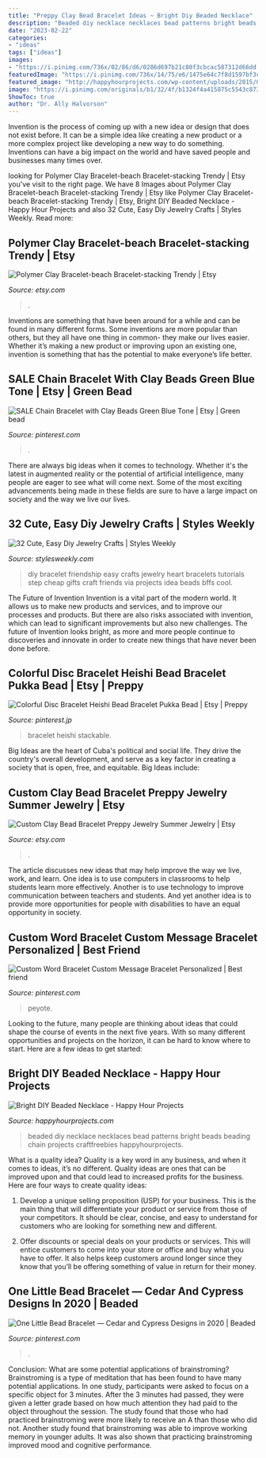 ```yaml
---
title: "Preppy Clay Bead Bracelet Ideas ~ Bright Diy Beaded Necklace"
description: "Beaded diy necklace necklaces bead patterns bright beads beading chain projects craftfreebies happyhourprojects"
date: "2023-02-22"
categories:
- "ideas"
tags: ["ideas"]
images:
- "https://i.pinimg.com/736x/02/86/d6/0286d697b21c80f3cbcac587312d66dd.jpg"
featuredImage: "https://i.pinimg.com/736x/14/75/e6/1475e64c7f8d1597bf3c83795776826b.jpg"
featured_image: "http://happyhourprojects.com/wp-content/uploads/2015/09/Bead-Chain-Necklaces-2.jpg"
image: "https://i.pinimg.com/originals/b1/32/4f/b1324f4a415875c5543c8738caeca11d.jpg"
ShowToc: true
author: "Dr. Ally Halvorson"
---
```



Invention is the process of coming up with a new idea or design that does not exist before. It can be a simple idea like creating a new product or a more complex project like developing a new way to do something. Inventions can have a big impact on the world and have saved people and businesses many times over.

	

		
looking for Polymer Clay Bracelet-beach Bracelet-stacking Trendy | Etsy you've visit to the right page. We have 8 Images about Polymer Clay Bracelet-beach Bracelet-stacking Trendy | Etsy like Polymer Clay Bracelet-beach Bracelet-stacking Trendy | Etsy, Bright DIY Beaded Necklace - Happy Hour Projects and also 32 Cute, Easy Diy Jewelry Crafts | Styles Weekly. Read more:
		
    
## Polymer Clay Bracelet-beach Bracelet-stacking Trendy | Etsy

<img loading=lazy src="https://i.etsystatic.com/20864350/r/il/a77a28/3449105191/il_1588xN.3449105191_2478.jpg" onerror="this.onerror=null;this.src='https://tse3.mm.bing.net/th?id=OIP.l86KbMRmtDRGCr1btb4vTwHaJ3&amp;pid=15.1';" alt="Polymer Clay Bracelet-beach Bracelet-stacking Trendy | Etsy">

_Source: etsy.com_

>. 

	

Inventions are something that have been around for a while and can be found in many different forms. Some inventions are more popular than others, but they all have one thing in common- they make our lives easier. Whether it’s making a new product or improving upon an existing one, invention is something that has the potential to make everyone’s life better.

    
## SALE Chain Bracelet With Clay Beads Green Blue Tone | Etsy | Green Bead

<img loading=lazy src="https://i.pinimg.com/736x/14/75/e6/1475e64c7f8d1597bf3c83795776826b.jpg" onerror="this.onerror=null;this.src='https://tse4.mm.bing.net/th?id=OIP.wYHPeumGChQxHOrFaTsbbQHaFj&amp;pid=15.1';" alt="SALE Chain Bracelet with Clay Beads Green Blue Tone | Etsy | Green bead">

_Source: pinterest.com_

>. 

	

There are always big ideas when it comes to technology. Whether it's the latest in augmented reality or the potential of artificial intelligence, many people are eager to see what will come next. Some of the most exciting advancements being made in these fields are sure to have a large impact on society and the way we live our lives.

    
## 32 Cute, Easy Diy Jewelry Crafts | Styles Weekly

<img loading=lazy src="http://stylesweekly.com/wp-content/uploads/2015/03/DIY-Heart-Friendship-Bracelet.jpg" onerror="this.onerror=null;this.src='https://tse4.mm.bing.net/th?id=OIP.vaU96J0BVVu4Tc9oNqERQwHaPJ&amp;pid=15.1';" alt="32 Cute, Easy Diy Jewelry Crafts | Styles Weekly">

_Source: stylesweekly.com_

>diy bracelet friendship easy crafts jewelry heart bracelets tutorials step cheap gifts craft friends via projects idea beads bffs cool. 

	

The Future of Invention
Invention is a vital part of the modern world. It allows us to make new products and services, and to improve our processes and products. But there are also risks associated with invention, which can lead to significant improvements but also new challenges. The future of Invention looks bright, as more and more people continue to discoveries and innovate in order to create new things that have never been done before.

    
## Colorful Disc Bracelet Heishi Bead Bracelet Pukka Bead | Etsy | Preppy

<img loading=lazy src="https://i.pinimg.com/736x/02/86/d6/0286d697b21c80f3cbcac587312d66dd.jpg" onerror="this.onerror=null;this.src='https://tse4.mm.bing.net/th?id=OIP.PVkGYi8_NM2l2VKafZh8MQHaJ4&amp;pid=15.1';" alt="Colorful Disc Bracelet Heishi Bead Bracelet Pukka Bead | Etsy | Preppy">

_Source: pinterest.jp_

>bracelet heishi stackable. 

	

Big Ideas are the heart of Cuba's political and social life. They drive the country's overall development, and serve as a key factor in creating a society that is open, free, and equitable. Big Ideas include:

    
## Custom Clay Bead Bracelet Preppy Jewelry Summer Jewelry | Etsy

<img loading=lazy src="https://i.etsystatic.com/22694541/r/il/b6a5c1/3043655261/il_fullxfull.3043655261_mh9c.jpg" onerror="this.onerror=null;this.src='https://tse4.mm.bing.net/th?id=OIP.72SyLeAGOJl7p51SRslA4AHaKN&amp;pid=15.1';" alt="Custom Clay Bead Bracelet Preppy Jewelry Summer Jewelry | Etsy">

_Source: etsy.com_

>. 

	

The article discusses new ideas that may help improve the way we live, work, and learn. One idea is to use computers in classrooms to help students learn more effectively. Another is to use technology to improve communication between teachers and students. And yet another idea is to provide more opportunities for people with disabilities to have an equal opportunity in society.

    
## Custom Word Bracelet Custom Message Bracelet Personalized | Best Friend

<img loading=lazy src="https://i.pinimg.com/736x/5e/83/2e/5e832ec6ace9dc000aaf16abc265678f.jpg" onerror="this.onerror=null;this.src='https://tse4.mm.bing.net/th?id=OIP.dH0Kc2-Z022Q1H_nrYLJJAHaJ3&amp;pid=15.1';" alt="Custom Word Bracelet Custom Message Bracelet Personalized | Best friend">

_Source: pinterest.com_

>peyote. 

	

Looking to the future, many people are thinking about ideas that could shape the course of events in the next five years. With so many different opportunities and projects on the horizon, it can be hard to know where to start. Here are a few ideas to get started: 

    
## Bright DIY Beaded Necklace - Happy Hour Projects

<img loading=lazy src="http://happyhourprojects.com/wp-content/uploads/2015/09/Bead-Chain-Necklaces-2.jpg" onerror="this.onerror=null;this.src='https://tse3.mm.bing.net/th?id=OIP.vBH6ZjmBCKl8-Hc33gAmEgHaHa&amp;pid=15.1';" alt="Bright DIY Beaded Necklace - Happy Hour Projects">

_Source: happyhourprojects.com_

>beaded diy necklace necklaces bead patterns bright beads beading chain projects craftfreebies happyhourprojects. 

	

What is a quality idea?
Quality is a key word in any business, and when it comes to ideas, it’s no different. Quality ideas are ones that can be improved upon and that could lead to increased profits for the business. Here are four ways to create quality ideas:
1. Develop a unique selling proposition (USP) for your business. This is the main thing that will differentiate your product or service from those of your competitors. It should be clear, concise, and easy to understand for customers who are looking for something new and different.

2. Offer discounts or special deals on your products or services. This will entice customers to come into your store or office and buy what you have to offer. It also helps keep customers around longer since they know that you’ll be offering something of value in return for their money.


    
## One Little Bead Bracelet — Cedar And Cypress Designs In 2020 | Beaded

<img loading=lazy src="https://i.pinimg.com/originals/b1/32/4f/b1324f4a415875c5543c8738caeca11d.jpg" onerror="this.onerror=null;this.src='https://tse1.mm.bing.net/th?id=OIP.gKv4sov8vDlr3ygYUTEE6gHaLG&amp;pid=15.1';" alt="One Little Bead Bracelet — Cedar and Cypress Designs in 2020 | Beaded">

_Source: pinterest.com_

>. 

	

Conclusion: What are some potential applications of brainstroming?
Brainstroming is a type of meditation that has been found to have many potential applications. In one study, participants were asked to focus on a specific object for 3 minutes. After the 3 minutes had passed, they were given a letter grade based on how much attention they had paid to the object throughout the session. The study found that those who had practiced brainstroming were more likely to receive an A than those who did not. Another study found that brainstroming was able to improve working memory in younger adults. It was also shown that practicing brainstroming improved mood and cognitive performance.

